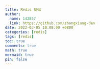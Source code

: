 ```yaml
---
title: Redis 基础
author:
  name: 142857
  link: https://github.com/zhangxiang-dev
date: 2022-03-05 10:08:00 +0800
categories: [redis]
tags: [redis]
toc: true
comments: true
math: true
mermaid: true
pin: false
---
```


